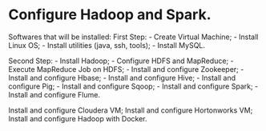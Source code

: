 # Configure Hadoop and Spark.

Softwares that will be installed:
First Step:
    - Create Virtual Machine;
    - Install Linux OS;
    - Install utilities (java, ssh, tools);
    - Install MySQL.

Second Step:
    - Install Hadoop;
    - Configure HDFS and MapReduce;
    - Execute MapReduce Job on HDFS;
    - Install and configure Zookeeper;
    - Install and configure Hbase;
    - Install and configure Hive;
    - Install and configure Pig;
    - Install and configure Sqoop;
    - Install and configure Spark;
    - Install and configure Flume.

Install and configure Cloudera VM;
Install and configure Hortonworks VM;
Install and configure Hadoop with Docker.